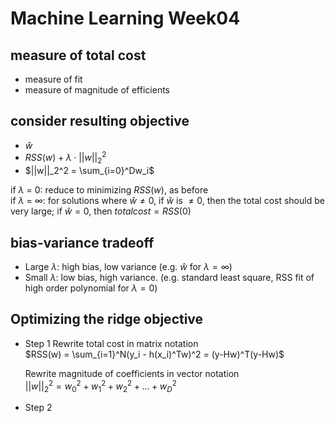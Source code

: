 # Machine Learning Week04

<script type="text/javascript" src="http://cdn.mathjax.org/mathjax/latest/MathJax.js?config=default"></script>


## measure of total cost
 - measure of fit
 - measure of magnitude of efficients

## consider resulting objective
 - $\hat{w}$
 - $RSS(w) + \lambda\cdot||w||_2^2$
 - $||w||_2^2 = \sum_{i=0}^Dw_i$

  if $\lambda$ = 0: reduce to minimizing $RSS(w)$, as before  
  if $\lambda$ = $\infty$: for solutions where $\hat{w}\neq0$, 
      if $\hat{w}$ is $\neq0$, then the total cost should be very large;
      if $\hat{w} = 0$, then $total cost = RSS(0)$ 

## bias-variance tradeoff
 - Large $\lambda$: high bias, low variance (e.g. $\hat{w}$ for $\lambda=\infty$) 
 - Small $\lambda$: low bias, high variance. (e.g. standard least square, RSS fit of high order polynomial for $\lambda=0$)
 
 
 ## Optimizing the ridge objective
  - Step 1
    Rewrite total cost in matrix notation  
    $RSS(w) = \sum_{i=1}^N(y_i - h(x_i)^Tw)^2 = (y-Hw)^T(y-Hw)$  
    
    Rewrite magnitude of coefficients in vector notation  
    $||w||_2^2 = w_0^2 + w_1^2 + w_2^2 + \ldots + w_D^2$ 

  - Step 2
